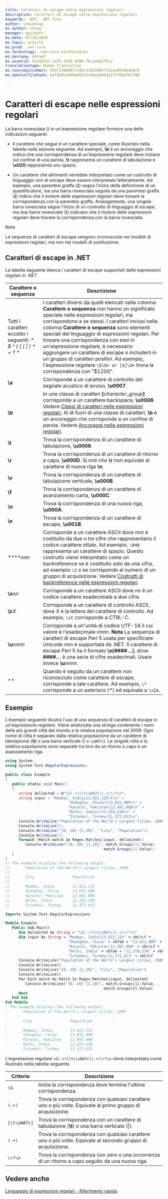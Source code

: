 ```yaml
---
title: Caratteri di escape nelle espressioni regolari
description: Caratteri di escape nelle espressioni regolari
keywords: .NET, .NET Core
author: stevehoag
ms.author: shoag
manager: wpickett
ms.date: 07/29/2016
ms.topic: article
ms.prod: .net-core
ms.technology: .net-core-technologies
ms.devlang: dotnet
ms.assetid: 41d35531-2af9-47d4-9780-fbc1e682fbc2
translationtype: Human Translation
ms.sourcegitcommit: b20713600d7c3ddc31be5885733a1e8910ede8c6
ms.openlocfilehash: e4f4b9cde90a98215c0aaab6da217ff68476cf88

---
```


# <a name="character-escapes-in-regular-expressions"></a>Caratteri di escape nelle espressioni regolari

La barra rovesciata (\) in un'espressione regolare fornisce una delle indicazioni seguenti: 

* Il carattere che segue è un carattere speciale, come illustrato nella tabella nella sezione seguente. Ad esempio, **\b** è un ancoraggio che indica che una corrispondenza di un'espressione regolare deve iniziare sul confine di una parola, **\t** rappresenta un carattere di tabulazione e **\x020** rappresenta uno spazio.

* Un carattere che altrimenti verrebbe interpretato come un costrutto di linguaggio non di escape deve essere interpretato letteralmente. Ad esempio, una parentesi graffa (**{**) segna l'inizio della definizione di un quantificatore, ma una barra rovesciata seguita da una parentesi graffa (**\{**) indica che il motore delle espressioni regolari deve trovare la corrispondenza con la parentesi graffa. Analogamente, una singola barra rovesciata segna l'inizio di un costrutto di linguaggio di escape, ma due barre rovesciate (**\\**) indicano che il motore delle espressioni regolari deve trovare la corrispondenza con la barra rovesciata.

> [!NOTE]
> Le sequenze di caratteri di escape vengono riconosciute nei modelli di espressioni regolari, ma non nei modelli di sostituzione. 
 
## <a name="character-escapes-in-net"></a>Caratteri di escape in .NET

La tabella seguente elenca i caratteri di escape supportati dalle espressioni regolari in .NET.

Carattere o sequenza | Descrizione
--------------------- | ----------- 
Tutti i caratteri eccetto i seguenti: **. $ ^ { [ ( &#124; ) * + ? \** | I caratteri diversi da quelli elencati nella colonna **Carattere o sequenza** non hanno un significato speciale nelle espressioni regolari, ma corrispondono a se stessi. I caratteri inclusi nella colonna **Carattere o sequenza** sono elementi speciali del linguaggio di espressioni regolari. Per trovare una corrispondenza con essi in un'espressione regolare, è necessario aggiungere un carattere di escape o includerli in un gruppo di caratteri positivi. Ad esempio, l'espressione regolare `\$\d+ or [$]\d+` trova la corrispondenza con "$1200". 
**\a** | Corrisponde a un carattere di controllo del segnale acustico di avviso, **\u0007**.
**\b** | In una classe di caratteri __[__*character*_*group*__]__ corrisponde a un carattere backspace, **\u0008**. Vedere [Classi di caratteri nelle espressioni regolari](classes.md). Al di fuori di una classe di caratteri, **\b** è un ancoraggio che corrisponde a un confine di parola. Vedere [Ancoraggi nelle espressioni regolari](anchors.md).
**\t** | Trova la corrispondenza di un carattere di tabulazione, **\u0009**.
**\r** | Trova la corrispondenza di un carattere di ritorno a capo, **\u000D**. Si noti che **\r** non equivale al carattere di nuova riga **\n**.
**\v** | Trova la corrispondenza di un carattere di tabulazione verticale, **\u000B**.
**\f** | Trova la corrispondenza di un carattere di avanzamento carta, **\u000C**.
**\n** | Trova la corrispondenza di una nuova riga, **\u000A**.
**\e** | Trova la corrispondenza di un carattere di escape, **\u001B**.
**\**_nnn_ | Corrisponde a un carattere ASCII dove nnn è costituito da due o tre cifre che rappresentano il codice carattere ottale. Ad esempio, `\040` rappresenta un carattere di spazio. Questo costrutto viene interpretato come un backreference se è costituito solo da una cifra, ad esempio `\2` o se corrisponde al numero di un gruppo di acquisizione. Vedere [Costrutti di backreference nelle espressioni regolari](backreference.md). 
**\x**_nn_ | Corrisponde a un carattere ASCII dove *nn* è un codice carattere esadecimale a due cifre.
**\c**_X_ | Corrisponde a un carattere di controllo ASCII, dove *X* è la lettera del carattere di controllo. Ad esempio, `\cC` corrisponde a CTRL-C.
**\u**_nnnn_ | Corrisponde a un'unità di codice UTF-16 il cui valore è l'esadecimale *nnnn*. **Nota** La sequenza di caratteri di escape Perl 5 usata per specificare Unicode non è supportata da .NET. Il carattere di escape Perl 5 ha il formato **\x{####…}**, dove **####…** è una serie di cifre esadecimali. Usare invece **\u**_nnnn_. 
**\** | Quando è seguito da un carattere non riconosciuto come carattere di escape, corrisponde a tale carattere. Ad esempio, `\*` corrisponde a un asterisco (*) ed equivale a `\x2A`.
 
## <a name="example"></a>Esempio

L'esempio seguente illustra l'uso di una sequenza di caratteri di escape in un'espressione regolare. Viene analizzata una stringa contenente i nomi delle più grandi città del mondo e la relativa popolazione nel 2009. Ogni nome di città è separato dalla relativa popolazione da un carattere di tabulazione (**\t**) o una barra verticale (| o `\u007c`). Le singole città e la relativa popolazione sono separate tra loro da un ritorno a capo e un avanzamento riga. 

```csharp
using System;
using System.Text.RegularExpressions;

public class Example
{
   public static void Main()
   {
      string delimited = @"\G(.+)[\t\u007c](.+)\r?\n";
      string input = "Mumbai, India|13,922,125\t\n" + 
                            "Shanghai, China\t13,831,900\n" + 
                            "Karachi, Pakistan|12,991,000\n" + 
                            "Delhi, India\t12,259,230\n" + 
                            "Istanbul, Turkey|11,372,613\n";
      Console.WriteLine("Population of the World's Largest Cities, 2009");
      Console.WriteLine();
      Console.WriteLine("{0,-20} {1,10}", "City", "Population");
      Console.WriteLine();
      foreach (Match match in Regex.Matches(input, delimited))
         Console.WriteLine("{0,-20} {1,10}", match.Groups[1].Value, 
                                            match.Groups[2].Value);
   }
}
// The example displyas the following output:
//       Population of the World's Largest Cities, 2009
//       
//       City                 Population
//       
//       Mumbai, India        13,922,125
//       Shanghai, China      13,831,900
//       Karachi, Pakistan    12,991,000
//       Delhi, India         12,259,230
//       Istanbul, Turkey     11,372,613
```

```vb
Imports System.Text.RegularExpressions

Module Example
   Public Sub Main()
      Dim delimited As String = "\G(.+)[\t\u007c](.+)\r?\n"
      Dim input As String = "Mumbai, India|13,922,125" + vbCrLf + _
                            "Shanghai, China" + vbTab + "13,831,900" + vbCrLf + _
                            "Karachi, Pakistan|12,991,000" + vbCrLf + _
                            "Delhi, India" + vbTab + "12,259,230" + vbCrLf + _
                            "Istanbul, Turkey|11,372,613" + vbCrLf
      Console.WriteLine("Population of the World's Largest Cities, 2009")
      Console.WriteLine()
      Console.WriteLine("{0,-20} {1,10}", "City", "Population")
      Console.WriteLine()
      For Each match As Match In Regex.Matches(input, delimited)
         Console.WriteLine("{0,-20} {1,10}", match.Groups(1).Value, _
                                            match.Groups(2).Value)
      Next                         
   End Sub
End Module
' The example displays the following output:
'       Population of the World's Largest Cities, 2009
'       
'       City                 Population
'       
'       Mumbai, India        13,922,125
'       Shanghai, China      13,831,900
'       Karachi, Pakistan    12,991,000
'       Delhi, India         12,259,230
'       Istanbul, Turkey     11,372,613
```

L'espressione regolare `\G(.+)[\t|\u007c](.+)\r?\n` viene interpretata come illustrato nella tabella seguente.

Criterio | Descrizione
------- | ----------- 
`\G` | Inizia la corrispondenza dove termina l'ultima corrispondenza.
`(.+)` | Trova la corrispondenza con qualsiasi carattere uno o più volte. Equivale al primo gruppo di acquisizione.
`[\t\u007c]` | Trova la corrispondenza con un carattere di tabulazione (**\t**) o una barra verticale (&#124;).
`(.+)` | Trova la corrispondenza con qualsiasi carattere uno o più volte. Equivale al secondo gruppo di acquisizione.
`\r?\n` | Trova la corrispondenza con zero o una occorrenza di un ritorno a capo seguito da una nuova riga.
 
## <a name="see-also"></a>Vedere anche

[Linguaggio di espressioni regolari - Riferimento rapido](quick-ref.md)




<!--HONumber=Nov16_HO3-->


